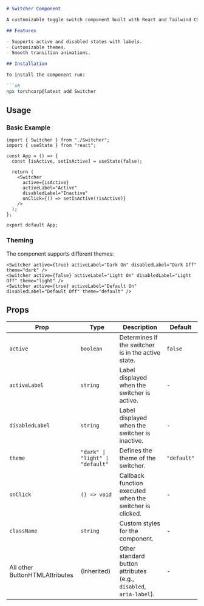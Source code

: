```markdown
# Switcher Component

A customizable toggle switch component built with React and Tailwind CSS.

## Features

- Supports active and disabled states with labels.
- Customizable themes.
- Smooth transition animations.

## Installation

To install the component run:

```sh
npx torchcorp@latest add Switcher
```

## Usage

### Basic Example

```tsx
import { Switcher } from "./Switcher";
import { useState } from "react";

const App = () => {
  const [isActive, setIsActive] = useState(false);

  return (
    <Switcher
      active={isActive}
      activeLabel="Active"
      disabledLabel="Inactive"
      onClick={() => setIsActive(!isActive)}
    />
  );
};

export default App;
```

### Theming

The component supports different themes:

```tsx
<Switcher active={true} activeLabel="Dark On" disabledLabel="Dark Off" theme="dark" />
<Switcher active={false} activeLabel="Light On" disabledLabel="Light Off" theme="light" />
<Switcher active={true} activeLabel="Default On" disabledLabel="Default Off" theme="default" />
```

## Props

| Prop          | Type                  | Description                                                              | Default |
|---------------|-----------------------|--------------------------------------------------------------------------|---------|
| `active`       | `boolean`             | Determines if the switcher is in the active state.                       | `false` |
| `activeLabel`  | `string`              | Label displayed when the switcher is active.                              | -       |
| `disabledLabel`| `string`              | Label displayed when the switcher is inactive.                            | -       |
| `theme`        | `"dark" \| "light" \| "default"` | Defines the theme of the switcher.                                          | `"default"` |
| `onClick`      | `() => void`         | Callback function executed when the switcher is clicked.                   | -       |
| `className`    | `string`              | Custom styles for the component.                                           | -       |
| All other ButtonHTMLAttributes | (inherited) | Other standard button attributes (e.g., `disabled`, `aria-label`).       | -       |

